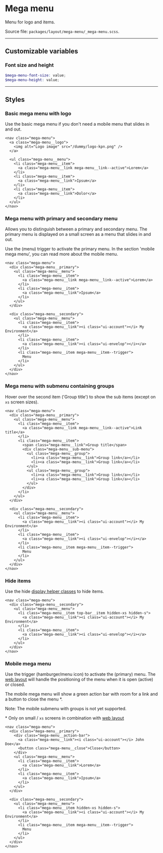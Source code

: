 # Mega menu
Menu for logo and items.

Source file: `packages/layout/mega-menu/_mega-menu.scss`.

---

## Customizable variables

### Font size and height
```scss
$mega-menu-font-size: value;
$mega-menu-height: value;
```

---

## Styles

### Basic mega menu with logo
Use the basic mega menu if you don't need a mobile menu that slides in and out.

```html*example="mega-menu"
<nav class="mega-menu">
  <a class="mega-menu__logo">
    <img alt="Logo image" src="/dummy/logo-kpn.png" />
  </a>

  <ul class="mega-menu__menu">
    <li class="mega-menu__item">
      <a class="mega-menu__link mega-menu__link--active">Lorem</a>
    </li>
    <li class="mega-menu__item">
      <a class="mega-menu__link">Ipsum</a>
    </li>    
    <li class="mega-menu__item">
      <a class="mega-menu__link">Dolor</a>
    </li>            
  </ul> 
</nav>
```

### Mega menu with primary and secondary menu
Allows you to distinguish between a primary and secondary menu. The primary menu is displayed on a small screen as a menu that slides in and out.

Use the (menu) trigger to activate the primary menu. In the section 'mobile mega menu', you can read more about the mobile menu.

```html*example="mega-menu"
<nav class="mega-menu">
  <div class="mega-menu__primary">
    <ul class="mega-menu__menu">
      <li class="mega-menu__item">
        <a class="mega-menu__link mega-menu__link--active">Lorem</a>
      </li>
      <li class="mega-menu__item">
        <a class="mega-menu__link">Ipsum</a>
      </li>               
    </ul>
  </div>

  <div class="mega-menu__secondary">
    <ul class="mega-menu__menu">
      <li class="mega-menu__item">
        <a class="mega-menu__link"><i class="ui-account"></i> My Environment</a>
      </li>
      <li class="mega-menu__item">
        <a class="mega-menu__link"><i class="ui-envelop"></i></a>
      </li>
      <li class="mega-menu__item mega-menu__item--trigger">
        Menu
      </li>                      
    </ul>  
  </div>   
</nav>
```

### Mega menu with submenu containing groups
Hover over the second item ('Group title') to show the sub items (except on `xs` screen sizes).

```html*example="mega-menu-sub-menu"
<nav class="mega-menu">
  <div class="mega-menu__primary">
    <ul class="mega-menu__menu">
      <li class="mega-menu__item">
        <a class="mega-menu__link mega-menu__link--active">Link title</a>
      </li>    
      <li class="mega-menu__item">
        <span class="mega-menu__link">Group title</span>
        <div class="mega-menu__sub-menu">
          <ul class="mega-menu__group">
            <li><a class="mega-menu__link">Group link</a></li>
            <li><a class="mega-menu__link">Group link</a></li>
          </ul> 
          <ul class="mega-menu__group">
            <li><a class="mega-menu__link">Group link</a></li>
            <li><a class="mega-menu__link">Group link</a></li>
          </ul>         
        </div>      
      </li>              
    </ul>    
  </div>  

  <div class="mega-menu__secondary">
    <ul class="mega-menu__menu">
      <li class="mega-menu__item">
        <a class="mega-menu__link"><i class="ui-account"></i> My Environment</a>
      </li>
      <li class="mega-menu__item">
        <a class="mega-menu__link"><i class="ui-envelop"></i></a>
      </li>
      <li class="mega-menu__item mega-menu__item--trigger">
        Menu
      </li>                  
    </ul>
  </div>
</nav>
```

### Hide items
Use the hide [display helper classes](/#/base/common) to hide items.

```html*example="mega-menu"
<nav class="mega-menu">
  <div class="mega-menu__secondary">
    <ul class="mega-menu__menu">
      <li class="mega-menu__item top-bar__item hidden-xs hidden-s">
        <a class="mega-menu__link"><i class="ui-account"></i> My Environment</a>
      </li>
      <li class="mega-menu__item">
        <a class="mega-menu__link"><i class="ui-envelop"></i></a>
      </li>                    
    </ul>  
  </div>   
</nav>
```

### Mobile mega menu
Use the trigger (hamburger/menu icon) to activate the (primary) menu. The [web layout](/#/layout/web-layout) will handle the positioning of the menu when it is open (active) or closed.

The mobile mega menu will show a green action bar with room for a link and a button to close the menu *.

Note: The mobile submenu with groups is not yet supported.

\* Only on small / `xs` screens in combination with [web layout](/#/layout/web-layout)

```html*example="mega-menu-mobile"
<nav class="mega-menu">
  <div class="mega-menu__primary">
    <div class="mega-menu__action-bar">
      <a class="mega-menu__link"><i class="ui-account"></i> John Doe</a>
      <button class="mega-menu__close">Close</button>
    </div>
    <ul class="mega-menu__menu">
      <li class="mega-menu__item">
        <a class="mega-menu__link">Lorem</a>
      </li>
      <li class="mega-menu__item">
        <a class="mega-menu__link">Ipsum</a>
      </li>               
    </ul>   
  </div>

  <div class="mega-menu__secondary">
    <ul class="mega-menu__menu">
      <li class="mega-menu__item hidden-xs hidden-s">
        <a class="mega-menu__link"><i class="ui-account"></i> My Environment</a>
      </li>
      <li class="mega-menu__item mega-menu__item--trigger">
        Menu
      </li>               
    </ul>  
  </div>   
</nav>
```
